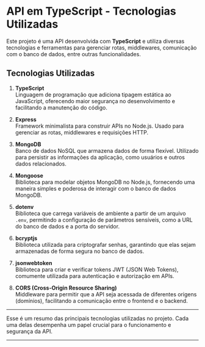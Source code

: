 # API em TypeScript - Tecnologias Utilizadas

Este projeto é uma API desenvolvida com **TypeScript** e utiliza diversas tecnologias e ferramentas para gerenciar rotas, middlewares, comunicação com o banco de dados, entre outras funcionalidades.

## **Tecnologias Utilizadas**

1. **TypeScript**  
   Linguagem de programação que adiciona tipagem estática ao JavaScript, oferecendo maior segurança no desenvolvimento e facilitando a manutenção do código.

2. **Express**  
   Framework minimalista para construir APIs no Node.js. Usado para gerenciar as rotas, middlewares e requisições HTTP.

3. **MongoDB**  
   Banco de dados NoSQL que armazena dados de forma flexível. Utilizado para persistir as informações da aplicação, como usuários e outros dados relacionados.

4. **Mongoose**  
   Biblioteca para modelar objetos MongoDB no Node.js, fornecendo uma maneira simples e poderosa de interagir com o banco de dados MongoDB.

5. **dotenv**  
   Biblioteca que carrega variáveis de ambiente a partir de um arquivo `.env`, permitindo a configuração de parâmetros sensíveis, como a URL do banco de dados e a porta do servidor.

6. **bcryptjs**  
   Biblioteca utilizada para criptografar senhas, garantindo que elas sejam armazenadas de forma segura no banco de dados.

7. **jsonwebtoken**  
   Biblioteca para criar e verificar tokens JWT (JSON Web Tokens), comumente utilizada para autenticação e autorização em APIs.

8. **CORS (Cross-Origin Resource Sharing)**  
   Middleware para permitir que a API seja acessada de diferentes origens (domínios), facilitando a comunicação entre o frontend e o backend.

---

Esse é um resumo das principais tecnologias utilizadas no projeto. Cada uma delas desempenha um papel crucial para o funcionamento e segurança da API.

---

